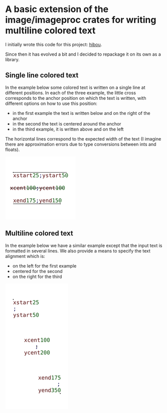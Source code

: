 # A basic extension of the image/imageproc crates for writing multiline colored text

I initially wrote this code for this project: [hibou](https://github.com/erwanM974/hibou_label).

Since then it has evolved a bit and I decided to repackage it on its own as a library.


## Single line colored text

In the example below some colored text is written on a single line at different positions.
In each of the three example, the little cross corresponds to the anchor position on which the text is written,
with different options on how to use this position:
- in the first example the text is written below and on the right of the anchor
- in the second the text is centered around the anchor
- in the third example, it is written above and on the left

The horizontal lines correspond to the expected width of the text (I imagine there are approximation errors due to type conversions between ints and floats).

<img src="./README_images/single_line_test.png" alt="drawing single line colored text">


## Multiline colored text

In the example below we have a similar example except that the input text is formatted in several lines.
We also provide a means to specify the text alignment which is:
- on the left for the first example
- centered for the second
- on the right for the third

<img src="./README_images/multi_line_test.png" alt="drawing single line colored text">


